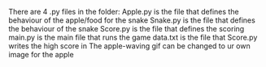 There are 4 .py files in the folder:
Apple.py is the file that defines the behaviour of the apple/food for the snake
Snake.py is the file that defines the behaviour of the snake
Score.py is the file that defines the scoring
main.py is the main file that runs the game
data.txt is the file that Score.py writes the high score in
The apple-waving gif can be changed to ur own image for the apple
